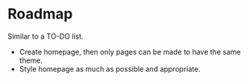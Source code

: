 # Roadmap
Similar to a TO-DO list.

- Create homepage, then only pages can be made to have the same theme.
- Style homepage as much as possible and appropriate.